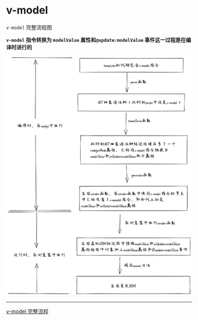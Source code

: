 # v-model

`v-model` 完整流程图

**`v-model` 指令转换为 `modelValue` 属性和`@update:modelValue` 事件这一过程是在编译时进行的**

![alt text](/files/images/VUE-10-image-1.png)

---

[v-model 完整流程](https://mp.weixin.qq.com/s/dwbhWAiTlGIEtpqBCsCezA)
